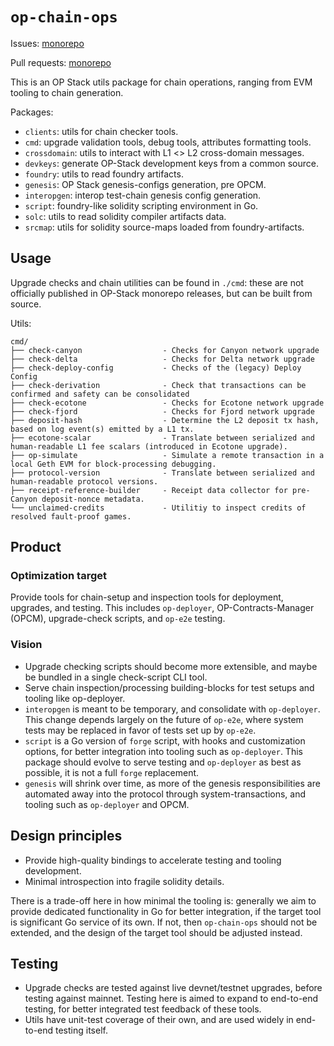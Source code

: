# `op-chain-ops`

Issues: [monorepo](https://github.com/ethereum-optimism/optimism/issues?q=is%3Aissue%20state%3Aopen%20label%3AA-op-chain-ops)

Pull requests: [monorepo](https://github.com/ethereum-optimism/optimism/pulls?q=is%3Aopen+is%3Apr+label%3AA-op-chain-ops)

This is an OP Stack utils package for chain operations,
ranging from EVM tooling to chain generation.

Packages:
- `clients`: utils for chain checker tools.
- `cmd`: upgrade validation tools, debug tools, attributes formatting tools.
- `crossdomain`: utils to interact with L1 <> L2 cross-domain messages.
- `devkeys`: generate OP-Stack development keys from a common source.
- `foundry`: utils to read foundry artifacts.
- `genesis`: OP Stack genesis-configs generation, pre OPCM.
- `interopgen`: interop test-chain genesis config generation.
- `script`: foundry-like solidity scripting environment in Go.
- `solc`: utils to read solidity compiler artifacts data.
- `srcmap`: utils for solidity source-maps loaded from foundry-artifacts.

## Usage

Upgrade checks and chain utilities can be found in `./cmd`:
these are not officially published in OP-Stack monorepo releases,
but can be built from source.

Utils:
```text
cmd/
├── check-canyon                  - Checks for Canyon network upgrade
├── check-delta                   - Checks for Delta network upgrade
├── check-deploy-config           - Checks of the (legacy) Deploy Config
├── check-derivation              - Check that transactions can be confirmed and safety can be consolidated
├── check-ecotone                 - Checks for Ecotone network upgrade
├── check-fjord                   - Checks for Fjord network upgrade
├── deposit-hash                  - Determine the L2 deposit tx hash, based on log event(s) emitted by a L1 tx.
├── ecotone-scalar                - Translate between serialized and human-readable L1 fee scalars (introduced in Ecotone upgrade).
├── op-simulate                   - Simulate a remote transaction in a local Geth EVM for block-processing debugging.
├── protocol-version              - Translate between serialized and human-readable protocol versions.
├── receipt-reference-builder     - Receipt data collector for pre-Canyon deposit-nonce metadata.
└── unclaimed-credits             - Utilitiy to inspect credits of resolved fault-proof games.
```

## Product

### Optimization target

Provide tools for chain-setup and inspection tools for deployment, upgrades, and testing.
This includes `op-deployer`, OP-Contracts-Manager (OPCM), upgrade-check scripts, and `op-e2e` testing.

### Vision

- Upgrade checking scripts should become more extensible, and maybe be bundled in a single check-script CLI tool.
- Serve chain inspection/processing building-blocks for test setups and tooling like op-deployer.
- `interopgen` is meant to be temporary, and consolidate with `op-deployer`.
  This change depends largely on the future of `op-e2e`,
  where system tests may be replaced in favor of tests set up by `op-e2e`.
- `script` is a Go version of `forge` script, with hooks and customization options,
  for better integration into tooling such as `op-deployer`.
  This package should evolve to serve testing and `op-deployer` as best as possible,
  it is not a full `forge` replacement.
- `genesis` will shrink over time, as more of the genesis responsibilities are automated away into
  the protocol through system-transactions, and tooling such as `op-deployer` and OPCM.

## Design principles

- Provide high-quality bindings to accelerate testing and tooling development.
- Minimal introspection into fragile solidity details.

There is a trade-off here in how minimal the tooling is:
generally we aim to provide dedicated functionality in Go for better integration,
if the target tool is significant Go service of its own.
If not, then `op-chain-ops` should not be extended, and the design of the target tool should be adjusted instead.

## Testing

- Upgrade checks are tested against live devnet/testnet upgrades, before testing against mainnet.
  Testing here is aimed to expand to end-to-end testing, for better integrated test feedback of these tools.
- Utils have unit-test coverage of their own, and are used widely in end-to-end testing itself.
